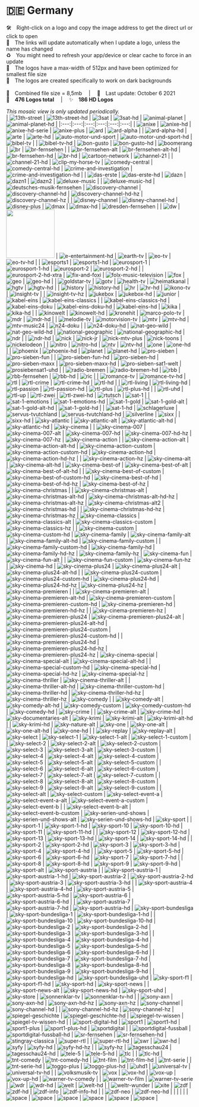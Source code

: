 🇩🇪 Germany
===============
🛠 Right-click on a logo and copy the image address to get the direct url or click to open  
🔗 The links will update automatically when I update a logo, unless the name has changed  
♻️ You might need to refresh your app/device or clear cache to force in an update  
📐 The logos have a max-width of 512px and have been optimized for smallest file size  
🖤 The logos are created specifically to work on dark backgrounds  
   
💾 Combined file size = 8,5mb  |  📅 Last update: October 6 2021  
🎨 __476 Logos total__  |  ✨ __186 HD Logos__
   
   
*This mosaic view is only updated periodically.*  
| ![13th-street] | ![13th-street-hd] | ![3sat] | ![3sat-hd] | ![animal-planet] | ![animal-planet-hd] |
|:---:|:---:|:---:|:---:|:---:|:---:|
| ![anixe] | ![anixe-hd] | ![anixe-hd-serie] | ![anixe-plus] | ![ard] | ![ard-alpha] |
| ![ard-alpha-hd] | ![arte] | ![arte-hd] | ![auto-motor-und-sport] | ![auto-motor-und-sport-hd] | ![bibel-tv] |
| ![bibel-tv-hd] | ![bon-gusto] | ![bon-gusto-hd] | ![boomerang] | ![br] | ![br-fernsehen] |
| ![br-fernsehen-alt] | ![br-fernsehen-alt-hd] | ![br-fernsehen-hd] | ![br-hd] | ![cartoon-network] | ![channel-21] |
| ![channel-21-hd] | ![clip-my-horse-tv] | ![comedy-central] | ![comedy-central-hd] | ![crime-and-investigation] | ![crime-and-investigation-hd] |
| ![das-erste] | ![das-erste-hd] | ![dazn] | ![dazn1] | ![dazn2] | ![deluxe-music] |
| ![deluxe-music-hd] | ![deutsches-musik-fernsehen] | ![discovery-channel] | ![discovery-channel-hd] | ![discovery-channel-hd-hz] | ![discovery-channel-hz] |
| ![disney-channel] | ![disney-channel-hd] | ![disney-plus] | ![dmax] | ![dmax-hd] | ![dresden-fernsehen] |
| ![dw] | <img src=https://raw.githubusercontent.com/Logianer/tv/master/countries/germany/e-entertainment-de.png height="130px"> | ![e-entertainment-hd] | ![earth-tv] | ![eo-tv] | ![eo-tv-hd] |
| ![esports1] | ![esports1-hd] | ![eurosport-1] | ![eurosport-1-hd] | ![eurosport-2] | ![eurosport-2-hd] |
| ![eurosport-2-hd-xtra] | ![fix-and-foxi] | ![folx-music-television] | ![fox] | ![geo] | ![geo-hd] |
| ![goldstar-tv] | ![gotv] | ![health-tv] | ![heimatkanal] | ![hgtv] | ![hgtv-hd] |
| ![history] | ![history-hd] | ![hr] | ![hr-hd] | ![ikono-tv] | ![insight-tv] |
| ![insight-tv-hz] | ![jukebox] | ![jukebox-hd] | ![junior] | ![kabel-eins] | ![kabel-eins-classics] |
| ![kabel-eins-classics-hd] | ![kabel-eins-doku] | ![kabel-eins-doku-hd] | ![kabel-eins-hd] | ![kika] | ![kika-hd] |
| ![kinowelt] | ![kinowelt-hd] | ![kronehit] | ![marco-polo-tv] | ![mdr] | ![mdr-hd] |
| ![melodie-tv] | ![motorvision-tv] | ![mtv] | ![mtv-hd] | ![mtv-music24] | ![n24-doku] |
| ![n24-doku-hd] | ![nat-geo-wild] | ![nat-geo-wild-hd] | ![national-geographic] | ![national-geographic-hd] | ![ndr] |
| ![ndr-hd] | ![nick] | ![nick-jr] | ![nick-mtv-plus] | ![nick-toons] | ![nickelodeon] |
| ![nitro] | ![nitro-hd] | ![ntv] | ![ntv-hd] | ![one] | ![one-hd] |
| ![phoenix] | ![phoenix-hd] | ![planet] | ![planet-hd] | ![pro-sieben] | ![pro-sieben-fun] |
| ![pro-sieben-fun-hd] | ![pro-sieben-hd] | ![pro-sieben-maxx] | ![pro-sieben-maxx-hd] | ![pro-sieben-sat1-welt] | ![prosiebensat1-uhd] |
| ![radio-bremen] | ![radio-bremen-hd] | ![rbb] | ![rbb-fernsehen] | ![rbb-hd] | ![ric] |
| ![romance-tv] | ![romance-tv-hd] | ![rtl] | ![rtl-crime] | ![rtl-crime-hd] | ![rtl-hd] |
| ![rtl-living] | ![rtl-living-hd] | ![rtl-passion] | ![rtl-passion-hd] | ![rtl-plus] | ![rtl-plus-hd] |
| ![rtl-uhd] | ![rtl-up] | ![rtl-zwei] | ![rtl-zwei-hd] | ![rtutsch] | ![sat-1] |
| ![sat-1-emotions] | ![sat-1-emotions-hd] | ![sat-1-gold] | ![sat-1-gold-alt] | ![sat-1-gold-alt-hd] | ![sat-1-gold-hd] |
| ![sat-1-hd] | ![schlagerluxe] | ![servus-tvutchland] | ![servus-tvutchland-hd] | ![silverline] | ![sixx] |
| ![sixx-hd] | ![sky-atlantic] | ![sky-atlantic-alt] | ![sky-atlantic-alt-hd] | ![sky-atlantic-hd] | ![sky-cinema] |
| ![sky-cinema-007] | ![sky-cinema-007-alt] | ![sky-cinema-007-hd] | ![sky-cinema-007-hd-hz] | ![sky-cinema-007-hz] | ![sky-cinema-action] |
| ![sky-cinema-action-alt] | ![sky-cinema-action-alt-hd] | ![sky-cinema-action-custom] | ![sky-cinema-action-custom-hd] | ![sky-cinema-action-hd] | ![sky-cinema-action-hd-hz] |
| ![sky-cinema-action-hz] | ![sky-cinema-alt] | ![sky-cinema-alt-hd] | ![sky-cinema-best-of] | ![sky-cinema-best-of-alt] | ![sky-cinema-best-of-alt-hd] |
| ![sky-cinema-best-of-custom] | ![sky-cinema-best-of-custom-hd] | ![sky-cinema-best-of-hd] | ![sky-cinema-best-of-hd-hz] | ![sky-cinema-best-of-hz] | ![sky-cinema-christmas] |
| ![sky-cinema-christmas-alt] | ![sky-cinema-christmas-alt-hd] | ![sky-cinema-christmas-alt-hd-hz] | ![sky-cinema-christmas-alt-hz] | ![sky-cinema-christmas-alt2] | ![sky-cinema-christmas-hd] |
| ![sky-cinema-christmas-hd-hz] | ![sky-cinema-christmas-hz] | ![sky-cinema-classics] | ![sky-cinema-classics-alt] | ![sky-cinema-classics-custom] | ![sky-cinema-classics-hz] |
| ![sky-cinema-custom] | ![sky-cinema-custom-hd] | ![sky-cinema-family] | ![sky-cinema-family-alt] | ![sky-cinema-family-alt-hd] | ![sky-cinema-family-custom] |
| ![sky-cinema-family-custom-hd] | ![sky-cinema-family-hd] | ![sky-cinema-family-hd-hz] | ![sky-cinema-family-hz] | ![sky-cinema-fun] | ![sky-cinema-fun-alt] |
| ![sky-cinema-fun-custom] | ![sky-cinema-fun-hz] | ![sky-cinema-hd] | ![sky-cinema-plus24] | ![sky-cinema-plus24-alt] | ![sky-cinema-plus24-alt-hd] |
| ![sky-cinema-plus24-custom] | ![sky-cinema-plus24-custom-hd] | ![sky-cinema-plus24-hd] | ![sky-cinema-plus24-hd-hz] | ![sky-cinema-plus24-hz] | ![sky-cinema-premieren] |
| ![sky-cinema-premieren-alt] | ![sky-cinema-premieren-alt-hd] | ![sky-cinema-premieren-custom] | ![sky-cinema-premieren-custom-hd] | ![sky-cinema-premieren-hd] | ![sky-cinema-premieren-hd-hz] |
| ![sky-cinema-premieren-hz] | ![sky-cinema-premieren-plus24] | ![sky-cinema-premieren-plus24-alt] | ![sky-cinema-premieren-plus24-alt-hd] | ![sky-cinema-premieren-plus24-custom] | ![sky-cinema-premieren-plus24-custom-hd] |
| ![sky-cinema-premieren-plus24-hd] | ![sky-cinema-premieren-plus24-hd-hz] | ![sky-cinema-premieren-plus24-hz] | ![sky-cinema-special] | ![sky-cinema-special-alt] | ![sky-cinema-special-alt-hd] |
| ![sky-cinema-special-custom-hd] | ![sky-cinema-special-hd] | ![sky-cinema-special-hd-hz] | ![sky-cinema-special-hz] | ![sky-cinema-thriller] | ![sky-cinema-thriller-alt] |
| ![sky-cinema-thriller-alt-hd] | ![sky-cinema-thriller-custom-hd] | ![sky-cinema-thriller-hd] | ![sky-cinema-thriller-hd-hz] | ![sky-cinema-thriller-hz] | ![sky-comedy] |
| ![sky-comedy-alt] | ![sky-comedy-alt-hd] | ![sky-comedy-custom] | ![sky-comedy-custom-hd] | ![sky-comedy-hd] | ![sky-crime] |
| ![sky-crime-alt] | ![sky-crime-hd] | ![sky-documentaries-alt] | ![sky-krimi] | ![sky-krimi-alt] | ![sky-krimi-alt-hd] |
| ![sky-krimi-hd] | ![sky-nature-alt] | ![sky-one] | ![sky-one-alt] | ![sky-one-alt-hd] | ![sky-one-hd] |
| ![sky-replay] | ![sky-replay-alt] | ![sky-select] | ![sky-select-1] | ![sky-select-1-alt] | ![sky-select-1-custom] |
| ![sky-select-2] | ![sky-select-2-alt] | ![sky-select-2-custom] | ![sky-select-3] | ![sky-select-3-alt] | ![sky-select-3-custom] |
| ![sky-select-4] | ![sky-select-4-alt] | ![sky-select-4-custom] | ![sky-select-5] | ![sky-select-5-alt] | ![sky-select-5-custom] |
| ![sky-select-6] | ![sky-select-6-alt] | ![sky-select-6-custom] | ![sky-select-7] | ![sky-select-7-alt] | ![sky-select-7-custom] |
| ![sky-select-8] | ![sky-select-8-alt] | ![sky-select-8-custom] | ![sky-select-9] | ![sky-select-9-alt] | ![sky-select-9-custom] |
| ![sky-select-alt] | ![sky-select-custom] | ![sky-select-event-a] | ![sky-select-event-a-alt] | ![sky-select-event-a-custom] | ![sky-select-event-b] |
| ![sky-select-event-b-alt] | ![sky-select-event-b-custom] | ![sky-serien-und-shows] | ![sky-serien-und-shows-alt] | ![sky-serien-und-shows-hd] | ![sky-sport] |
| ![sky-sport-1] | ![sky-sport-1-hd] | ![sky-sport-10] | ![sky-sport-10-hd] | ![sky-sport-11] | ![sky-sport-11-hd] |
| ![sky-sport-12] | ![sky-sport-12-hd] | ![sky-sport-13] | ![sky-sport-13-hd] | ![sky-sport-14] | ![sky-sport-14-hd] |
| ![sky-sport-2] | ![sky-sport-2-hd] | ![sky-sport-3] | ![sky-sport-3-hd] | ![sky-sport-4] | ![sky-sport-4-hd] |
| ![sky-sport-5] | ![sky-sport-5-hd] | ![sky-sport-6] | ![sky-sport-6-hd] | ![sky-sport-7] | ![sky-sport-7-hd] |
| ![sky-sport-8] | ![sky-sport-8-hd] | ![sky-sport-9] | ![sky-sport-9-hd] | ![sky-sport-alt] | ![sky-sport-austria] |
| ![sky-sport-austria-1] | ![sky-sport-austria-1-hd] | ![sky-sport-austria-2] | ![sky-sport-austria-2-hd] | ![sky-sport-austria-3] | ![sky-sport-austria-3-hd] |
| ![sky-sport-austria-4] | ![sky-sport-austria-4-hd] | ![sky-sport-austria-5] | ![sky-sport-austria-5-hd] | ![sky-sport-austria-6] | ![sky-sport-austria-6-hd] |
| ![sky-sport-austria-7] | ![sky-sport-austria-7-hd] | ![sky-sport-austria-hd] | ![sky-sport-bundesliga] | ![sky-sport-bundesliga-1] | ![sky-sport-bundesliga-1-hd] |
| ![sky-sport-bundesliga-10] | ![sky-sport-bundesliga-10-hd] | ![sky-sport-bundesliga-2] | ![sky-sport-bundesliga-2-hd] | ![sky-sport-bundesliga-3] | ![sky-sport-bundesliga-3-hd] |
| ![sky-sport-bundesliga-4] | ![sky-sport-bundesliga-4-hd] | ![sky-sport-bundesliga-5] | ![sky-sport-bundesliga-5-hd] | ![sky-sport-bundesliga-6] | ![sky-sport-bundesliga-6-hd] |
| ![sky-sport-bundesliga-7] | ![sky-sport-bundesliga-7-hd] | ![sky-sport-bundesliga-8] | ![sky-sport-bundesliga-8-hd] | ![sky-sport-bundesliga-9] | ![sky-sport-bundesliga-9-hd] |
| ![sky-sport-bundesliga-hd] | ![sky-sport-bundesliga-uhd] | ![sky-sport-f1] | ![sky-sport-f1-hd] | ![sky-sport-hd] | ![sky-sport-news] |
| ![sky-sport-news-alt] | ![sky-sport-news-hd] | ![sky-sport-uhd] | ![sky-store] | ![sonnenklar-tv] | ![sonnenklar-tv-hd] |
| ![sony-axn] | ![sony-axn-hd] | ![sony-axn-hd-hz] | ![sony-axn-hz] | ![sony-channel] | ![sony-channel-hd] |
| ![sony-channel-hd-hz] | ![sony-channel-hz] | ![spiegel-geschichte] | ![spiegel-geschichte-hd] | ![spiegel-tv-wissen] | ![spiegel-tv-wissen-hd] |
| ![sport-digital-hd] | ![sport1] | ![sport1-hd] | ![sport1-plus] | ![sport1-plus-hd] | ![sportdigital] |
| ![sportdigital-fussball] | ![sportdigital-fussball-hd] | ![sr-fernsehen] | ![sr-fernsehen-hd] | ![stingray-classica] | ![super-rtl] |
| ![super-rtl-hd] | ![swr] | ![swr-hd] | ![syfy] | ![syfy-hd] | ![syfy-hd-hz] |
| ![syfy-hz] | ![tagesschau24] | ![tagesschau24-hd] | ![tele-5] | ![tele-5-hd] | ![tlc] |
| ![tlc-hd] | ![tnt-comedy] | ![tnt-comedy-hd] | ![tnt-film] | ![tnt-film-hd] | ![tnt-serie] |
| ![tnt-serie-hd] | ![toggo-plus] | ![toggo-plus-hd] | ![uhd1] | ![universal-tv] | ![universal-tv-hd] |
| ![volksmusik-tv] | ![vox] | ![vox-hd] | ![vox-up] | ![vox-up-hd] | ![warner-tv-comedy] |
| ![warner-tv-film] | ![warner-tv-serie] | ![wdr] | ![wdr-hd] | ![welt] | ![welt-hd] |
| ![weltr-wunder] | ![xite] | ![zdf] | ![zdf-hd] | ![zdf-info] | ![zdf-info-hd] |
| ![zdf-neo] | ![zdf-neo-hd] |  |  |  |  |
| ![space] | ![space] | ![space] | ![space] | ![space] | ![space] |

[13th-street]:https://raw.githubusercontent.com/Logianer/tv/master/countries/germany/13th-street-de.png
[13th-street-hd]:https://raw.githubusercontent.com/Logianer/tv/master/countries/germany/hd/13th-street-hd-de.png
[3sat]:https://raw.githubusercontent.com/Logianer/tv/master/countries/germany/3sat-de.png
[3sat-hd]:https://raw.githubusercontent.com/Logianer/tv/master/countries/germany/hd/3sat-hd-de.png
[animal-planet]:https://raw.githubusercontent.com/Logianer/tv/master/countries/germany/animal-planet-de.png
[animal-planet-hd]:https://raw.githubusercontent.com/Logianer/tv/master/countries/germany/hd/animal-planet-hd-de.png
[anixe]:https://raw.githubusercontent.com/Logianer/tv/master/countries/germany/anixe-de.png
[anixe-hd]:https://raw.githubusercontent.com/Logianer/tv/master/countries/germany/hd/anixe-hd-de.png
[anixe-hd-serie]:https://raw.githubusercontent.com/Logianer/tv/master/countries/germany/hd/anixe-hd-serie-de.png
[anixe-plus]:https://raw.githubusercontent.com/Logianer/tv/master/countries/germany/anixe-plus-de.png
[ard]:https://raw.githubusercontent.com/Logianer/tv/master/countries/germany/ard-de.png
[ard-alpha]:https://raw.githubusercontent.com/Logianer/tv/master/countries/germany/ard-alpha-de.png
[ard-alpha-hd]:https://raw.githubusercontent.com/Logianer/tv/master/countries/germany/hd/ard-alpha-hd-de.png
[arte]:https://raw.githubusercontent.com/Logianer/tv/master/countries/germany/arte-de.png
[arte-hd]:https://raw.githubusercontent.com/Logianer/tv/master/countries/germany/hd/arte-hd-de.png
[auto-motor-und-sport]:https://raw.githubusercontent.com/Logianer/tv/master/countries/germany/auto-motor-und-sport-de.png
[auto-motor-und-sport-hd]:https://raw.githubusercontent.com/Logianer/tv/master/countries/germany/hd/auto-motor-und-sport-hd-de.png
[bibel-tv]:https://raw.githubusercontent.com/Logianer/tv/master/countries/germany/bibel-tv-de.png
[bibel-tv-hd]:https://raw.githubusercontent.com/Logianer/tv/master/countries/germany/hd/bibel-tv-hd-de.png
[bon-gusto]:https://raw.githubusercontent.com/Logianer/tv/master/countries/germany/bon-gusto-de.png
[bon-gusto-hd]:https://raw.githubusercontent.com/Logianer/tv/master/countries/germany/hd/bon-gusto-hd-de.png
[boomerang]:https://raw.githubusercontent.com/Logianer/tv/master/countries/germany/boomerang-de.png
[br]:https://raw.githubusercontent.com/Logianer/tv/master/countries/germany/br-de.png
[br-fernsehen]:https://raw.githubusercontent.com/Logianer/tv/master/countries/germany/br-fernsehen-de.png
[br-fernsehen-alt]:https://raw.githubusercontent.com/Logianer/tv/master/countries/germany/br-fernsehen-alt-de.png
[br-fernsehen-alt-hd]:https://raw.githubusercontent.com/Logianer/tv/master/countries/germany/hd/br-fernsehen-alt-hd-de.png
[br-fernsehen-hd]:https://raw.githubusercontent.com/Logianer/tv/master/countries/germany/hd/br-fernsehen-hd-de.png
[br-hd]:https://raw.githubusercontent.com/Logianer/tv/master/countries/germany/hd/br-hd-de.png
[cartoon-network]:https://raw.githubusercontent.com/Logianer/tv/master/countries/germany/cartoon-network-de.png
[channel-21]:https://raw.githubusercontent.com/Logianer/tv/master/countries/germany/channel-21-de.png
[channel-21-hd]:https://raw.githubusercontent.com/Logianer/tv/master/countries/germany/hd/channel-21-hd-de.png
[clip-my-horse-tv]:https://raw.githubusercontent.com/Logianer/tv/master/countries/germany/clip-my-horse-tv-de.png
[comedy-central]:https://raw.githubusercontent.com/Logianer/tv/master/countries/germany/comedy-central-de.png
[comedy-central-hd]:https://raw.githubusercontent.com/Logianer/tv/master/countries/germany/hd/comedy-central-hd-de.png
[crime-and-investigation]:https://raw.githubusercontent.com/Logianer/tv/master/countries/germany/crime-and-investigation-de.png
[crime-and-investigation-hd]:https://raw.githubusercontent.com/Logianer/tv/master/countries/germany/hd/crime-and-investigation-hd-de.png
[das-erste]:https://raw.githubusercontent.com/Logianer/tv/master/countries/germany/das-erste-de.png
[das-erste-hd]:https://raw.githubusercontent.com/Logianer/tv/master/countries/germany/hd/das-erste-hd-de.png
[dazn]:https://raw.githubusercontent.com/Logianer/tv/master/countries/germany/dazn-de.png
[dazn1]:https://raw.githubusercontent.com/Logianer/tv/master/countries/germany/dazn1-de.png
[dazn2]:https://raw.githubusercontent.com/Logianer/tv/master/countries/germany/dazn2-de.png
[deluxe-music]:https://raw.githubusercontent.com/Logianer/tv/master/countries/germany/deluxe-music-de.png
[deluxe-music-hd]:https://raw.githubusercontent.com/Logianer/tv/master/countries/germany/hd/deluxe-music-hd-de.png
[deutsches-musik-fernsehen]:https://raw.githubusercontent.com/Logianer/tv/master/countries/germany/deutsches-musik-fernsehen-de.png
[discovery-channel]:https://raw.githubusercontent.com/Logianer/tv/master/countries/germany/discovery-channel-de.png
[discovery-channel-hd]:https://raw.githubusercontent.com/Logianer/tv/master/countries/germany/hd/discovery-channel-hd-de.png
[discovery-channel-hd-hz]:https://raw.githubusercontent.com/Logianer/tv/master/countries/germany/hd/discovery-channel-hd-hz-de.png
[discovery-channel-hz]:https://raw.githubusercontent.com/Logianer/tv/master/countries/germany/discovery-channel-hz-de.png
[disney-channel]:https://raw.githubusercontent.com/Logianer/tv/master/countries/germany/disney-channel-de.png
[disney-channel-hd]:https://raw.githubusercontent.com/Logianer/tv/master/countries/germany/hd/disney-channel-hd-de.png
[disney-plus]:https://raw.githubusercontent.com/Logianer/tv/master/countries/germany/disney-plus-de.png
[dmax]:https://raw.githubusercontent.com/Logianer/tv/master/countries/germany/dmax-de.png
[dmax-hd]:https://raw.githubusercontent.com/Logianer/tv/master/countries/germany/hd/dmax-hd-de.png
[dresden-fernsehen]:https://raw.githubusercontent.com/Logianer/tv/master/countries/germany/dresden-fernsehen-de.png
[dw]:https://raw.githubusercontent.com/Logianer/tv/master/countries/germany/dw-de.png
[e-entertainment]:https://raw.githubusercontent.com/Logianer/tv/master/countries/germany/e-entertainment-de.png
[e-entertainment-hd]:https://raw.githubusercontent.com/Logianer/tv/master/countries/germany/hd/e-entertainment-hd-de.png
[earth-tv]:https://raw.githubusercontent.com/Logianer/tv/master/countries/germany/earth-tv-de.png
[eo-tv]:https://raw.githubusercontent.com/Logianer/tv/master/countries/germany/eo-tv-de.png
[eo-tv-hd]:https://raw.githubusercontent.com/Logianer/tv/master/countries/germany/hd/eo-tv-hd-de.png
[esports1]:https://raw.githubusercontent.com/Logianer/tv/master/countries/germany/esports1-de.png
[esports1-hd]:https://raw.githubusercontent.com/Logianer/tv/master/countries/germany/hd/esports1-hd-de.png
[eurosport-1]:https://raw.githubusercontent.com/Logianer/tv/master/countries/germany/eurosport-1-de.png
[eurosport-1-hd]:https://raw.githubusercontent.com/Logianer/tv/master/countries/germany/hd/eurosport-1-hd-de.png
[eurosport-2]:https://raw.githubusercontent.com/Logianer/tv/master/countries/germany/eurosport-2-de.png
[eurosport-2-hd]:https://raw.githubusercontent.com/Logianer/tv/master/countries/germany/hd/eurosport-2-hd-de.png
[eurosport-2-hd-xtra]:https://raw.githubusercontent.com/Logianer/tv/master/countries/germany/hd/eurosport-2-hd-xtra-de.png
[fix-and-foxi]:https://raw.githubusercontent.com/Logianer/tv/master/countries/germany/fix-and-foxi-de.png
[folx-music-television]:https://raw.githubusercontent.com/Logianer/tv/master/countries/germany/folx-music-television-de.png
[fox]:https://raw.githubusercontent.com/Logianer/tv/master/countries/germany/fox-de.png
[geo]:https://raw.githubusercontent.com/Logianer/tv/master/countries/germany/geo-de.png
[geo-hd]:https://raw.githubusercontent.com/Logianer/tv/master/countries/germany/hd/geo-hd-de.png
[goldstar-tv]:https://raw.githubusercontent.com/Logianer/tv/master/countries/germany/goldstar-tv-de.png
[gotv]:https://raw.githubusercontent.com/Logianer/tv/master/countries/germany/gotv-de.png
[health-tv]:https://raw.githubusercontent.com/Logianer/tv/master/countries/germany/health-tv-de.png
[heimatkanal]:https://raw.githubusercontent.com/Logianer/tv/master/countries/germany/heimatkanal-de.png
[hgtv]:https://raw.githubusercontent.com/Logianer/tv/master/countries/germany/hgtv-de.png
[hgtv-hd]:https://raw.githubusercontent.com/Logianer/tv/master/countries/germany/hd/hgtv-hd-de.png
[history]:https://raw.githubusercontent.com/Logianer/tv/master/countries/germany/history-de.png
[history-hd]:https://raw.githubusercontent.com/Logianer/tv/master/countries/germany/hd/history-hd-de.png
[hr]:https://raw.githubusercontent.com/Logianer/tv/master/countries/germany/hr-de.png
[hr-hd]:https://raw.githubusercontent.com/Logianer/tv/master/countries/germany/hd/hr-hd-de.png
[ikono-tv]:https://raw.githubusercontent.com/Logianer/tv/master/countries/germany/ikono-tv-de.png
[insight-tv]:https://raw.githubusercontent.com/Logianer/tv/master/countries/germany/insight-tv-de.png
[insight-tv-hz]:https://raw.githubusercontent.com/Logianer/tv/master/countries/germany/insight-tv-hz-de.png
[jukebox]:https://raw.githubusercontent.com/Logianer/tv/master/countries/germany/jukebox-de.png
[jukebox-hd]:https://raw.githubusercontent.com/Logianer/tv/master/countries/germany/hd/jukebox-hd-de.png
[junior]:https://raw.githubusercontent.com/Logianer/tv/master/countries/germany/junior-de.png
[kabel-eins]:https://raw.githubusercontent.com/Logianer/tv/master/countries/germany/kabel-eins-de.png
[kabel-eins-classics]:https://raw.githubusercontent.com/Logianer/tv/master/countries/germany/kabel-eins-classics-de.png
[kabel-eins-classics-hd]:https://raw.githubusercontent.com/Logianer/tv/master/countries/germany/hd/kabel-eins-classics-hd-de.png
[kabel-eins-doku]:https://raw.githubusercontent.com/Logianer/tv/master/countries/germany/kabel-eins-doku-de.png
[kabel-eins-doku-hd]:https://raw.githubusercontent.com/Logianer/tv/master/countries/germany/hd/kabel-eins-doku-hd-de.png
[kabel-eins-hd]:https://raw.githubusercontent.com/Logianer/tv/master/countries/germany/hd/kabel-eins-hd-de.png
[kika]:https://raw.githubusercontent.com/Logianer/tv/master/countries/germany/kika-de.png
[kika-hd]:https://raw.githubusercontent.com/Logianer/tv/master/countries/germany/hd/kika-hd-de.png
[kinowelt]:https://raw.githubusercontent.com/Logianer/tv/master/countries/germany/kinowelt-de.png
[kinowelt-hd]:https://raw.githubusercontent.com/Logianer/tv/master/countries/germany/hd/kinowelt-hd-de.png
[kronehit]:https://raw.githubusercontent.com/Logianer/tv/master/countries/germany/kronehit-de.png
[marco-polo-tv]:https://raw.githubusercontent.com/Logianer/tv/master/countries/germany/marco-polo-tv-de.png
[mdr]:https://raw.githubusercontent.com/Logianer/tv/master/countries/germany/mdr-de.png
[mdr-hd]:https://raw.githubusercontent.com/Logianer/tv/master/countries/germany/hd/mdr-hd-de.png
[melodie-tv]:https://raw.githubusercontent.com/Logianer/tv/master/countries/germany/melodie-tv-de.png
[motorvision-tv]:https://raw.githubusercontent.com/Logianer/tv/master/countries/germany/motorvision-tv-de.png
[mtv]:https://raw.githubusercontent.com/Logianer/tv/master/countries/germany/mtv-de.png
[mtv-hd]:https://raw.githubusercontent.com/Logianer/tv/master/countries/germany/hd/mtv-hd-de.png
[mtv-music24]:https://raw.githubusercontent.com/Logianer/tv/master/countries/germany/mtv-music24-de.png
[n24-doku]:https://raw.githubusercontent.com/Logianer/tv/master/countries/germany/n24-doku-de.png
[n24-doku-hd]:https://raw.githubusercontent.com/Logianer/tv/master/countries/germany/hd/n24-doku-hd-de.png
[nat-geo-wild]:https://raw.githubusercontent.com/Logianer/tv/master/countries/germany/nat-geo-wild-de.png
[nat-geo-wild-hd]:https://raw.githubusercontent.com/Logianer/tv/master/countries/germany/hd/nat-geo-wild-hd-de.png
[national-geographic]:https://raw.githubusercontent.com/Logianer/tv/master/countries/germany/national-geographic-de.png
[national-geographic-hd]:https://raw.githubusercontent.com/Logianer/tv/master/countries/germany/hd/national-geographic-hd-de.png
[ndr]:https://raw.githubusercontent.com/Logianer/tv/master/countries/germany/ndr-de.png
[ndr-hd]:https://raw.githubusercontent.com/Logianer/tv/master/countries/germany/hd/ndr-hd-de.png
[nick]:https://raw.githubusercontent.com/Logianer/tv/master/countries/germany/nick-de.png
[nick-jr]:https://raw.githubusercontent.com/Logianer/tv/master/countries/germany/nick-jr-de.png
[nick-mtv-plus]:https://raw.githubusercontent.com/Logianer/tv/master/countries/germany/nick-mtv-plus-de.png
[nick-toons]:https://raw.githubusercontent.com/Logianer/tv/master/countries/germany/nick-toons-de.png
[nickelodeon]:https://raw.githubusercontent.com/Logianer/tv/master/countries/germany/nickelodeon-de.png
[nitro]:https://raw.githubusercontent.com/Logianer/tv/master/countries/germany/nitro-de.png
[nitro-hd]:https://raw.githubusercontent.com/Logianer/tv/master/countries/germany/hd/nitro-hd-de.png
[ntv]:https://raw.githubusercontent.com/Logianer/tv/master/countries/germany/ntv-de.png
[ntv-hd]:https://raw.githubusercontent.com/Logianer/tv/master/countries/germany/hd/ntv-hd-de.png
[one]:https://raw.githubusercontent.com/Logianer/tv/master/countries/germany/one-de.png
[one-hd]:https://raw.githubusercontent.com/Logianer/tv/master/countries/germany/hd/one-hd-de.png
[phoenix]:https://raw.githubusercontent.com/Logianer/tv/master/countries/germany/phoenix-de.png
[phoenix-hd]:https://raw.githubusercontent.com/Logianer/tv/master/countries/germany/hd/phoenix-hd-de.png
[planet]:https://raw.githubusercontent.com/Logianer/tv/master/countries/germany/planet-de.png
[planet-hd]:https://raw.githubusercontent.com/Logianer/tv/master/countries/germany/hd/planet-hd-de.png
[pro-sieben]:https://raw.githubusercontent.com/Logianer/tv/master/countries/germany/pro-sieben-de.png
[pro-sieben-fun]:https://raw.githubusercontent.com/Logianer/tv/master/countries/germany/pro-sieben-fun-de.png
[pro-sieben-fun-hd]:https://raw.githubusercontent.com/Logianer/tv/master/countries/germany/hd/pro-sieben-fun-hd-de.png
[pro-sieben-hd]:https://raw.githubusercontent.com/Logianer/tv/master/countries/germany/hd/pro-sieben-hd-de.png
[pro-sieben-maxx]:https://raw.githubusercontent.com/Logianer/tv/master/countries/germany/pro-sieben-maxx-de.png
[pro-sieben-maxx-hd]:https://raw.githubusercontent.com/Logianer/tv/master/countries/germany/hd/pro-sieben-maxx-hd-de.png
[pro-sieben-sat1-welt]:https://raw.githubusercontent.com/Logianer/tv/master/countries/germany/pro-sieben-sat1-welt-de.png
[prosiebensat1-uhd]:https://raw.githubusercontent.com/Logianer/tv/master/countries/germany/hd/prosiebensat1-uhd-de.png
[radio-bremen]:https://raw.githubusercontent.com/Logianer/tv/master/countries/germany/radio-bremen-de.png
[radio-bremen-hd]:https://raw.githubusercontent.com/Logianer/tv/master/countries/germany/hd/radio-bremen-hd-de.png
[rbb]:https://raw.githubusercontent.com/Logianer/tv/master/countries/germany/rbb-de.png
[rbb-fernsehen]:https://raw.githubusercontent.com/Logianer/tv/master/countries/germany/rbb-fernsehen-de.png
[rbb-hd]:https://raw.githubusercontent.com/Logianer/tv/master/countries/germany/hd/rbb-hd-de.png
[ric]:https://raw.githubusercontent.com/Logianer/tv/master/countries/germany/ric-de.png
[romance-tv]:https://raw.githubusercontent.com/Logianer/tv/master/countries/germany/romance-tv-de.png
[romance-tv-hd]:https://raw.githubusercontent.com/Logianer/tv/master/countries/germany/hd/romance-tv-hd-de.png
[rtl]:https://raw.githubusercontent.com/Logianer/tv/master/countries/germany/rtl-de.png
[rtl-crime]:https://raw.githubusercontent.com/Logianer/tv/master/countries/germany/rtl-crime-de.png
[rtl-crime-hd]:https://raw.githubusercontent.com/Logianer/tv/master/countries/germany/hd/rtl-crime-hd-de.png
[rtl-hd]:https://raw.githubusercontent.com/Logianer/tv/master/countries/germany/hd/rtl-hd-de.png
[rtl-living]:https://raw.githubusercontent.com/Logianer/tv/master/countries/germany/rtl-living-de.png
[rtl-living-hd]:https://raw.githubusercontent.com/Logianer/tv/master/countries/germany/hd/rtl-living-hd-de.png
[rtl-passion]:https://raw.githubusercontent.com/Logianer/tv/master/countries/germany/rtl-passion-de.png
[rtl-passion-hd]:https://raw.githubusercontent.com/Logianer/tv/master/countries/germany/hd/rtl-passion-hd-de.png
[rtl-plus]:https://raw.githubusercontent.com/Logianer/tv/master/countries/germany/rtl-plus-de.png
[rtl-plus-hd]:https://raw.githubusercontent.com/Logianer/tv/master/countries/germany/hd/rtl-plus-hd-de.png
[rtl-uhd]:https://raw.githubusercontent.com/Logianer/tv/master/countries/germany/hd/rtl-uhd-de.png
[rtl-up]:https://raw.githubusercontent.com/Logianer/tv/master/countries/germany/rtl-up-de.png
[rtl-zwei]:https://raw.githubusercontent.com/Logianer/tv/master/countries/germany/rtl-zwei-de.png
[rtl-zwei-hd]:https://raw.githubusercontent.com/Logianer/tv/master/countries/germany/hd/rtl-zwei-hd-de.png
[rtutsch]:https://raw.githubusercontent.com/Logianer/tv/master/countries/germany/rt-deutsch-de.png
[sat-1]:https://raw.githubusercontent.com/Logianer/tv/master/countries/germany/sat-1-de.png
[sat-1-emotions]:https://raw.githubusercontent.com/Logianer/tv/master/countries/germany/sat-1-emotions-de.png
[sat-1-emotions-hd]:https://raw.githubusercontent.com/Logianer/tv/master/countries/germany/hd/sat-1-emotions-hd-de.png
[sat-1-gold]:https://raw.githubusercontent.com/Logianer/tv/master/countries/germany/sat-1-gold-de.png
[sat-1-gold-alt]:https://raw.githubusercontent.com/Logianer/tv/master/countries/germany/sat-1-gold-alt-de.png
[sat-1-gold-alt-hd]:https://raw.githubusercontent.com/Logianer/tv/master/countries/germany/hd/sat-1-gold-alt-hd-de.png
[sat-1-gold-hd]:https://raw.githubusercontent.com/Logianer/tv/master/countries/germany/hd/sat-1-gold-hd-de.png
[sat-1-hd]:https://raw.githubusercontent.com/Logianer/tv/master/countries/germany/hd/sat-1-hd-de.png
[schlagerluxe]:https://raw.githubusercontent.com/Logianer/tv/master/countries/germany/schlager-deluxe-de.png
[servus-tvutchland]:https://raw.githubusercontent.com/Logianer/tv/master/countries/germany/servus-tv-deutchland-de.png
[servus-tvutchland-hd]:https://raw.githubusercontent.com/Logianer/tv/master/countries/germany/hd/servus-tv-deutchland-hd-de.png
[silverline]:https://raw.githubusercontent.com/Logianer/tv/master/countries/germany/silverline-de.png
[sixx]:https://raw.githubusercontent.com/Logianer/tv/master/countries/germany/sixx-de.png
[sixx-hd]:https://raw.githubusercontent.com/Logianer/tv/master/countries/germany/hd/sixx-hd-de.png
[sky-atlantic]:https://raw.githubusercontent.com/Logianer/tv/master/countries/germany/sky-atlantic-de.png
[sky-atlantic-alt]:https://raw.githubusercontent.com/Logianer/tv/master/countries/germany/sky-atlantic-alt-de.png
[sky-atlantic-alt-hd]:https://raw.githubusercontent.com/Logianer/tv/master/countries/germany/hd/sky-atlantic-alt-hd-de.png
[sky-atlantic-hd]:https://raw.githubusercontent.com/Logianer/tv/master/countries/germany/hd/sky-atlantic-hd-de.png
[sky-cinema]:https://raw.githubusercontent.com/Logianer/tv/master/countries/germany/sky-cinema-de.png
[sky-cinema-007]:https://raw.githubusercontent.com/Logianer/tv/master/countries/germany/sky-cinema-007-de.png
[sky-cinema-007-alt]:https://raw.githubusercontent.com/Logianer/tv/master/countries/germany/sky-cinema-007-alt-de.png
[sky-cinema-007-hd]:https://raw.githubusercontent.com/Logianer/tv/master/countries/germany/hd/sky-cinema-007-hd-de.png
[sky-cinema-007-hd-hz]:https://raw.githubusercontent.com/Logianer/tv/master/countries/germany/hd/sky-cinema-007-hd-hz-de.png
[sky-cinema-007-hz]:https://raw.githubusercontent.com/Logianer/tv/master/countries/germany/sky-cinema-007-hz-de.png
[sky-cinema-action]:https://raw.githubusercontent.com/Logianer/tv/master/countries/germany/sky-cinema-action-de.png
[sky-cinema-action-alt]:https://raw.githubusercontent.com/Logianer/tv/master/countries/germany/sky-cinema-action-alt-de.png
[sky-cinema-action-alt-hd]:https://raw.githubusercontent.com/Logianer/tv/master/countries/germany/hd/sky-cinema-action-alt-hd-de.png
[sky-cinema-action-custom]:https://raw.githubusercontent.com/Logianer/tv/master/countries/germany/custom/sky-cinema-action-custom-de.png
[sky-cinema-action-custom-hd]:https://raw.githubusercontent.com/Logianer/tv/master/countries/germany/custom/hd/sky-cinema-action-custom-hd-de.png
[sky-cinema-action-hd]:https://raw.githubusercontent.com/Logianer/tv/master/countries/germany/hd/sky-cinema-action-hd-de.png
[sky-cinema-action-hd-hz]:https://raw.githubusercontent.com/Logianer/tv/master/countries/germany/hd/sky-cinema-action-hd-hz-de.png
[sky-cinema-action-hz]:https://raw.githubusercontent.com/Logianer/tv/master/countries/germany/sky-cinema-action-hz-de.png
[sky-cinema-alt]:https://raw.githubusercontent.com/Logianer/tv/master/countries/germany/sky-cinema-alt-de.png
[sky-cinema-alt-hd]:https://raw.githubusercontent.com/Logianer/tv/master/countries/germany/hd/sky-cinema-alt-hd-de.png
[sky-cinema-best-of]:https://raw.githubusercontent.com/Logianer/tv/master/countries/germany/sky-cinema-best-of-de.png
[sky-cinema-best-of-alt]:https://raw.githubusercontent.com/Logianer/tv/master/countries/germany/sky-cinema-best-of-alt-de.png
[sky-cinema-best-of-alt-hd]:https://raw.githubusercontent.com/Logianer/tv/master/countries/germany/hd/sky-cinema-best-of-alt-hd-de.png
[sky-cinema-best-of-custom]:https://raw.githubusercontent.com/Logianer/tv/master/countries/germany/custom/sky-cinema-best-of-custom-de.png
[sky-cinema-best-of-custom-hd]:https://raw.githubusercontent.com/Logianer/tv/master/countries/germany/custom/hd/sky-cinema-best-of-custom-hd-de.png
[sky-cinema-best-of-hd]:https://raw.githubusercontent.com/Logianer/tv/master/countries/germany/hd/sky-cinema-best-of-hd-de.png
[sky-cinema-best-of-hd-hz]:https://raw.githubusercontent.com/Logianer/tv/master/countries/germany/hd/sky-cinema-best-of-hd-hz-de.png
[sky-cinema-best-of-hz]:https://raw.githubusercontent.com/Logianer/tv/master/countries/germany/sky-cinema-best-of-hz-de.png
[sky-cinema-christmas]:https://raw.githubusercontent.com/Logianer/tv/master/countries/germany/sky-cinema-christmas-de.png
[sky-cinema-christmas-alt]:https://raw.githubusercontent.com/Logianer/tv/master/countries/germany/sky-cinema-christmas-alt-de.png
[sky-cinema-christmas-alt-hd]:https://raw.githubusercontent.com/Logianer/tv/master/countries/germany/hd/sky-cinema-christmas-alt-hd-de.png
[sky-cinema-christmas-alt-hd-hz]:https://raw.githubusercontent.com/Logianer/tv/master/countries/germany/hd/sky-cinema-christmas-alt-hd-hz-de.png
[sky-cinema-christmas-alt-hz]:https://raw.githubusercontent.com/Logianer/tv/master/countries/germany/sky-cinema-christmas-alt-hz-de.png
[sky-cinema-christmas-alt2]:https://raw.githubusercontent.com/Logianer/tv/master/countries/germany/sky-cinema-christmas-alt2-de.png
[sky-cinema-christmas-hd]:https://raw.githubusercontent.com/Logianer/tv/master/countries/germany/hd/sky-cinema-christmas-hd-de.png
[sky-cinema-christmas-hd-hz]:https://raw.githubusercontent.com/Logianer/tv/master/countries/germany/hd/sky-cinema-christmas-hd-hz-de.png
[sky-cinema-christmas-hz]:https://raw.githubusercontent.com/Logianer/tv/master/countries/germany/sky-cinema-christmas-hz-de.png
[sky-cinema-classics]:https://raw.githubusercontent.com/Logianer/tv/master/countries/germany/sky-cinema-classics-de.png
[sky-cinema-classics-alt]:https://raw.githubusercontent.com/Logianer/tv/master/countries/germany/sky-cinema-classics-alt-de.png
[sky-cinema-classics-custom]:https://raw.githubusercontent.com/Logianer/tv/master/countries/germany/custom/sky-cinema-classics-custom-de.png
[sky-cinema-classics-hz]:https://raw.githubusercontent.com/Logianer/tv/master/countries/germany/sky-cinema-classics-hz-de.png
[sky-cinema-custom]:https://raw.githubusercontent.com/Logianer/tv/master/countries/germany/custom/sky-cinema-custom-de.png
[sky-cinema-custom-hd]:https://raw.githubusercontent.com/Logianer/tv/master/countries/germany/custom/hd/sky-cinema-custom-hd-de.png
[sky-cinema-family]:https://raw.githubusercontent.com/Logianer/tv/master/countries/germany/sky-cinema-family-de.png
[sky-cinema-family-alt]:https://raw.githubusercontent.com/Logianer/tv/master/countries/germany/sky-cinema-family-alt-de.png
[sky-cinema-family-alt-hd]:https://raw.githubusercontent.com/Logianer/tv/master/countries/germany/hd/sky-cinema-family-alt-hd-de.png
[sky-cinema-family-custom]:https://raw.githubusercontent.com/Logianer/tv/master/countries/germany/custom/sky-cinema-family-custom-de.png
[sky-cinema-family-custom-hd]:https://raw.githubusercontent.com/Logianer/tv/master/countries/germany/custom/hd/sky-cinema-family-custom-hd-de.png
[sky-cinema-family-hd]:https://raw.githubusercontent.com/Logianer/tv/master/countries/germany/hd/sky-cinema-family-hd-de.png
[sky-cinema-family-hd-hz]:https://raw.githubusercontent.com/Logianer/tv/master/countries/germany/hd/sky-cinema-family-hd-hz-de.png
[sky-cinema-family-hz]:https://raw.githubusercontent.com/Logianer/tv/master/countries/germany/sky-cinema-family-hz-de.png
[sky-cinema-fun]:https://raw.githubusercontent.com/Logianer/tv/master/countries/germany/sky-cinema-fun-de.png
[sky-cinema-fun-alt]:https://raw.githubusercontent.com/Logianer/tv/master/countries/germany/sky-cinema-fun-alt-de.png
[sky-cinema-fun-custom]:https://raw.githubusercontent.com/Logianer/tv/master/countries/germany/custom/sky-cinema-fun-custom-de.png
[sky-cinema-fun-hz]:https://raw.githubusercontent.com/Logianer/tv/master/countries/germany/sky-cinema-fun-hz-de.png
[sky-cinema-hd]:https://raw.githubusercontent.com/Logianer/tv/master/countries/germany/hd/sky-cinema-hd-de.png
[sky-cinema-plus24]:https://raw.githubusercontent.com/Logianer/tv/master/countries/germany/sky-cinema-plus24-de.png
[sky-cinema-plus24-alt]:https://raw.githubusercontent.com/Logianer/tv/master/countries/germany/sky-cinema-plus24-alt-de.png
[sky-cinema-plus24-alt-hd]:https://raw.githubusercontent.com/Logianer/tv/master/countries/germany/hd/sky-cinema-plus24-alt-hd-de.png
[sky-cinema-plus24-custom]:https://raw.githubusercontent.com/Logianer/tv/master/countries/germany/custom/sky-cinema-plus24-custom-de.png
[sky-cinema-plus24-custom-hd]:https://raw.githubusercontent.com/Logianer/tv/master/countries/germany/custom/hd/sky-cinema-plus24-custom-hd-de.png
[sky-cinema-plus24-hd]:https://raw.githubusercontent.com/Logianer/tv/master/countries/germany/hd/sky-cinema-plus24-hd-de.png
[sky-cinema-plus24-hd-hz]:https://raw.githubusercontent.com/Logianer/tv/master/countries/germany/hd/sky-cinema-plus24-hd-hz-de.png
[sky-cinema-plus24-hz]:https://raw.githubusercontent.com/Logianer/tv/master/countries/germany/sky-cinema-plus24-hz-de.png
[sky-cinema-premieren]:https://raw.githubusercontent.com/Logianer/tv/master/countries/germany/sky-cinema-premieren-de.png
[sky-cinema-premieren-alt]:https://raw.githubusercontent.com/Logianer/tv/master/countries/germany/sky-cinema-premieren-alt-de.png
[sky-cinema-premieren-alt-hd]:https://raw.githubusercontent.com/Logianer/tv/master/countries/germany/hd/sky-cinema-premieren-alt-hd-de.png
[sky-cinema-premieren-custom]:https://raw.githubusercontent.com/Logianer/tv/master/countries/germany/custom/sky-cinema-premieren-custom-de.png
[sky-cinema-premieren-custom-hd]:https://raw.githubusercontent.com/Logianer/tv/master/countries/germany/custom/hd/sky-cinema-premieren-custom-hd-de.png
[sky-cinema-premieren-hd]:https://raw.githubusercontent.com/Logianer/tv/master/countries/germany/hd/sky-cinema-premieren-hd-de.png
[sky-cinema-premieren-hd-hz]:https://raw.githubusercontent.com/Logianer/tv/master/countries/germany/hd/sky-cinema-premieren-hd-hz-de.png
[sky-cinema-premieren-hz]:https://raw.githubusercontent.com/Logianer/tv/master/countries/germany/sky-cinema-premieren-hz-de.png
[sky-cinema-premieren-plus24]:https://raw.githubusercontent.com/Logianer/tv/master/countries/germany/sky-cinema-premieren-plus24-de.png
[sky-cinema-premieren-plus24-alt]:https://raw.githubusercontent.com/Logianer/tv/master/countries/germany/sky-cinema-premieren-plus24-alt-de.png
[sky-cinema-premieren-plus24-alt-hd]:https://raw.githubusercontent.com/Logianer/tv/master/countries/germany/hd/sky-cinema-premieren-plus24-alt-hd-de.png
[sky-cinema-premieren-plus24-custom]:https://raw.githubusercontent.com/Logianer/tv/master/countries/germany/custom/sky-cinema-premieren-plus24-custom-de.png
[sky-cinema-premieren-plus24-custom-hd]:https://raw.githubusercontent.com/Logianer/tv/master/countries/germany/custom/hd/sky-cinema-premieren-plus24-custom-hd-de.png
[sky-cinema-premieren-plus24-hd]:https://raw.githubusercontent.com/Logianer/tv/master/countries/germany/hd/sky-cinema-premieren-plus24-hd-de.png
[sky-cinema-premieren-plus24-hd-hz]:https://raw.githubusercontent.com/Logianer/tv/master/countries/germany/hd/sky-cinema-premieren-plus24-hd-hz-de.png
[sky-cinema-premieren-plus24-hz]:https://raw.githubusercontent.com/Logianer/tv/master/countries/germany/sky-cinema-premieren-plus24-hz-de.png
[sky-cinema-special]:https://raw.githubusercontent.com/Logianer/tv/master/countries/germany/sky-cinema-special-de.png
[sky-cinema-special-alt]:https://raw.githubusercontent.com/Logianer/tv/master/countries/germany/sky-cinema-special-alt-de.png
[sky-cinema-special-alt-hd]:https://raw.githubusercontent.com/Logianer/tv/master/countries/germany/hd/sky-cinema-special-alt-hd-de.png
[sky-cinema-special-custom-hd]:https://raw.githubusercontent.com/Logianer/tv/master/countries/germany/custom/hd/sky-cinema-special-custom-hd-de.png
[sky-cinema-special-hd]:https://raw.githubusercontent.com/Logianer/tv/master/countries/germany/hd/sky-cinema-special-hd-de.png
[sky-cinema-special-hd-hz]:https://raw.githubusercontent.com/Logianer/tv/master/countries/germany/hd/sky-cinema-special-hd-hz-de.png
[sky-cinema-special-hz]:https://raw.githubusercontent.com/Logianer/tv/master/countries/germany/sky-cinema-special-hz-de.png
[sky-cinema-thriller]:https://raw.githubusercontent.com/Logianer/tv/master/countries/germany/sky-cinema-thriller-de.png
[sky-cinema-thriller-alt]:https://raw.githubusercontent.com/Logianer/tv/master/countries/germany/sky-cinema-thriller-alt-de.png
[sky-cinema-thriller-alt-hd]:https://raw.githubusercontent.com/Logianer/tv/master/countries/germany/hd/sky-cinema-thriller-alt-hd-de.png
[sky-cinema-thriller-custom-hd]:https://raw.githubusercontent.com/Logianer/tv/master/countries/germany/custom/hd/sky-cinema-thriller-custom-hd-de.png
[sky-cinema-thriller-hd]:https://raw.githubusercontent.com/Logianer/tv/master/countries/germany/hd/sky-cinema-thriller-hd-de.png
[sky-cinema-thriller-hd-hz]:https://raw.githubusercontent.com/Logianer/tv/master/countries/germany/hd/sky-cinema-thriller-hd-hz-de.png
[sky-cinema-thriller-hz]:https://raw.githubusercontent.com/Logianer/tv/master/countries/germany/sky-cinema-thriller-hz-de.png
[sky-comedy]:https://raw.githubusercontent.com/Logianer/tv/master/countries/germany/sky-comedy-de.png
[sky-comedy-alt]:https://raw.githubusercontent.com/Logianer/tv/master/countries/germany/sky-comedy-alt-de.png
[sky-comedy-alt-hd]:https://raw.githubusercontent.com/Logianer/tv/master/countries/germany/hd/sky-comedy-alt-hd-de.png
[sky-comedy-custom]:https://raw.githubusercontent.com/Logianer/tv/master/countries/germany/custom/sky-comedy-custom-de.png
[sky-comedy-custom-hd]:https://raw.githubusercontent.com/Logianer/tv/master/countries/germany/custom/hd/sky-comedy-custom-hd-de.png
[sky-comedy-hd]:https://raw.githubusercontent.com/Logianer/tv/master/countries/germany/hd/sky-comedy-hd-de.png
[sky-crime]:https://raw.githubusercontent.com/Logianer/tv/master/countries/germany/sky-crime-de.png
[sky-crime-alt]:https://raw.githubusercontent.com/Logianer/tv/master/countries/germany/sky-crime-alt-de.png
[sky-crime-hd]:https://raw.githubusercontent.com/Logianer/tv/master/countries/germany/hd/sky-crime-hd-de.png
[sky-documentaries-alt]:https://raw.githubusercontent.com/Logianer/tv/master/countries/germany/sky-documentaries-alt-de.png
[sky-krimi]:https://raw.githubusercontent.com/Logianer/tv/master/countries/germany/sky-krimi-de.png
[sky-krimi-alt]:https://raw.githubusercontent.com/Logianer/tv/master/countries/germany/sky-krimi-alt-de.png
[sky-krimi-alt-hd]:https://raw.githubusercontent.com/Logianer/tv/master/countries/germany/hd/sky-krimi-alt-hd-de.png
[sky-krimi-hd]:https://raw.githubusercontent.com/Logianer/tv/master/countries/germany/hd/sky-krimi-hd-de.png
[sky-nature-alt]:https://raw.githubusercontent.com/Logianer/tv/master/countries/germany/sky-nature-alt-de.png
[sky-one]:https://raw.githubusercontent.com/Logianer/tv/master/countries/germany/sky-one-de.png
[sky-one-alt]:https://raw.githubusercontent.com/Logianer/tv/master/countries/germany/sky-one-alt-de.png
[sky-one-alt-hd]:https://raw.githubusercontent.com/Logianer/tv/master/countries/germany/hd/sky-one-alt-hd-de.png
[sky-one-hd]:https://raw.githubusercontent.com/Logianer/tv/master/countries/germany/hd/sky-one-hd-de.png
[sky-replay]:https://raw.githubusercontent.com/Logianer/tv/master/countries/germany/sky-replay-de.png
[sky-replay-alt]:https://raw.githubusercontent.com/Logianer/tv/master/countries/germany/sky-replay-alt-de.png
[sky-select]:https://raw.githubusercontent.com/Logianer/tv/master/countries/germany/sky-select-de.png
[sky-select-1]:https://raw.githubusercontent.com/Logianer/tv/master/countries/germany/sky-select-1-de.png
[sky-select-1-alt]:https://raw.githubusercontent.com/Logianer/tv/master/countries/germany/sky-select-1-alt-de.png
[sky-select-1-custom]:https://raw.githubusercontent.com/Logianer/tv/master/countries/germany/custom/sky-select-1-custom-de.png
[sky-select-2]:https://raw.githubusercontent.com/Logianer/tv/master/countries/germany/sky-select-2-de.png
[sky-select-2-alt]:https://raw.githubusercontent.com/Logianer/tv/master/countries/germany/sky-select-2-alt-de.png
[sky-select-2-custom]:https://raw.githubusercontent.com/Logianer/tv/master/countries/germany/custom/sky-select-2-custom-de.png
[sky-select-3]:https://raw.githubusercontent.com/Logianer/tv/master/countries/germany/sky-select-3-de.png
[sky-select-3-alt]:https://raw.githubusercontent.com/Logianer/tv/master/countries/germany/sky-select-3-alt-de.png
[sky-select-3-custom]:https://raw.githubusercontent.com/Logianer/tv/master/countries/germany/custom/sky-select-3-custom-de.png
[sky-select-4]:https://raw.githubusercontent.com/Logianer/tv/master/countries/germany/sky-select-4-de.png
[sky-select-4-alt]:https://raw.githubusercontent.com/Logianer/tv/master/countries/germany/sky-select-4-alt-de.png
[sky-select-4-custom]:https://raw.githubusercontent.com/Logianer/tv/master/countries/germany/custom/sky-select-4-custom-de.png
[sky-select-5]:https://raw.githubusercontent.com/Logianer/tv/master/countries/germany/sky-select-5-de.png
[sky-select-5-alt]:https://raw.githubusercontent.com/Logianer/tv/master/countries/germany/sky-select-5-alt-de.png
[sky-select-5-custom]:https://raw.githubusercontent.com/Logianer/tv/master/countries/germany/custom/sky-select-5-custom-de.png
[sky-select-6]:https://raw.githubusercontent.com/Logianer/tv/master/countries/germany/sky-select-6-de.png
[sky-select-6-alt]:https://raw.githubusercontent.com/Logianer/tv/master/countries/germany/sky-select-6-alt-de.png
[sky-select-6-custom]:https://raw.githubusercontent.com/Logianer/tv/master/countries/germany/custom/sky-select-6-custom-de.png
[sky-select-7]:https://raw.githubusercontent.com/Logianer/tv/master/countries/germany/sky-select-7-de.png
[sky-select-7-alt]:https://raw.githubusercontent.com/Logianer/tv/master/countries/germany/sky-select-7-alt-de.png
[sky-select-7-custom]:https://raw.githubusercontent.com/Logianer/tv/master/countries/germany/custom/sky-select-7-custom-de.png
[sky-select-8]:https://raw.githubusercontent.com/Logianer/tv/master/countries/germany/sky-select-8-de.png
[sky-select-8-alt]:https://raw.githubusercontent.com/Logianer/tv/master/countries/germany/sky-select-8-alt-de.png
[sky-select-8-custom]:https://raw.githubusercontent.com/Logianer/tv/master/countries/germany/custom/sky-select-8-custom-de.png
[sky-select-9]:https://raw.githubusercontent.com/Logianer/tv/master/countries/germany/sky-select-9-de.png
[sky-select-9-alt]:https://raw.githubusercontent.com/Logianer/tv/master/countries/germany/sky-select-9-alt-de.png
[sky-select-9-custom]:https://raw.githubusercontent.com/Logianer/tv/master/countries/germany/custom/sky-select-9-custom-de.png
[sky-select-alt]:https://raw.githubusercontent.com/Logianer/tv/master/countries/germany/sky-select-alt-de.png
[sky-select-custom]:https://raw.githubusercontent.com/Logianer/tv/master/countries/germany/custom/sky-select-custom-de.png
[sky-select-event-a]:https://raw.githubusercontent.com/Logianer/tv/master/countries/germany/sky-select-event-a-de.png
[sky-select-event-a-alt]:https://raw.githubusercontent.com/Logianer/tv/master/countries/germany/sky-select-event-a-alt-de.png
[sky-select-event-a-custom]:https://raw.githubusercontent.com/Logianer/tv/master/countries/germany/custom/sky-select-event-a-custom-de.png
[sky-select-event-b]:https://raw.githubusercontent.com/Logianer/tv/master/countries/germany/sky-select-event-b-de.png
[sky-select-event-b-alt]:https://raw.githubusercontent.com/Logianer/tv/master/countries/germany/sky-select-event-b-alt-de.png
[sky-select-event-b-custom]:https://raw.githubusercontent.com/Logianer/tv/master/countries/germany/custom/sky-select-event-b-custom-de.png
[sky-serien-und-shows]:https://raw.githubusercontent.com/Logianer/tv/master/countries/germany/sky-serien-und-shows-de.png
[sky-serien-und-shows-alt]:https://raw.githubusercontent.com/Logianer/tv/master/countries/germany/sky-serien-und-shows-alt-de.png
[sky-serien-und-shows-hd]:https://raw.githubusercontent.com/Logianer/tv/master/countries/germany/hd/sky-serien-und-shows-hd-de.png
[sky-sport]:https://raw.githubusercontent.com/Logianer/tv/master/countries/germany/sky-sport/sky-sport-de.png
[sky-sport-1]:https://raw.githubusercontent.com/Logianer/tv/master/countries/germany/sky-sport/sky-sport-1-de.png
[sky-sport-1-hd]:https://raw.githubusercontent.com/Logianer/tv/master/countries/germany/sky-sport/hd/sky-sport-1-hd-de.png
[sky-sport-10]:https://raw.githubusercontent.com/Logianer/tv/master/countries/germany/sky-sport/sky-sport-10-de.png
[sky-sport-10-hd]:https://raw.githubusercontent.com/Logianer/tv/master/countries/germany/sky-sport/hd/sky-sport-10-hd-de.png
[sky-sport-11]:https://raw.githubusercontent.com/Logianer/tv/master/countries/germany/sky-sport/sky-sport-11-de.png
[sky-sport-11-hd]:https://raw.githubusercontent.com/Logianer/tv/master/countries/germany/sky-sport/hd/sky-sport-11-hd-de.png
[sky-sport-12]:https://raw.githubusercontent.com/Logianer/tv/master/countries/germany/sky-sport/sky-sport-12-de.png
[sky-sport-12-hd]:https://raw.githubusercontent.com/Logianer/tv/master/countries/germany/sky-sport/hd/sky-sport-12-hd-de.png
[sky-sport-13]:https://raw.githubusercontent.com/Logianer/tv/master/countries/germany/sky-sport/sky-sport-13-de.png
[sky-sport-13-hd]:https://raw.githubusercontent.com/Logianer/tv/master/countries/germany/sky-sport/hd/sky-sport-13-hd-de.png
[sky-sport-14]:https://raw.githubusercontent.com/Logianer/tv/master/countries/germany/sky-sport/sky-sport-14-de.png
[sky-sport-14-hd]:https://raw.githubusercontent.com/Logianer/tv/master/countries/germany/sky-sport/hd/sky-sport-14-hd-de.png
[sky-sport-2]:https://raw.githubusercontent.com/Logianer/tv/master/countries/germany/sky-sport/sky-sport-2-de.png
[sky-sport-2-hd]:https://raw.githubusercontent.com/Logianer/tv/master/countries/germany/sky-sport/hd/sky-sport-2-hd-de.png
[sky-sport-3]:https://raw.githubusercontent.com/Logianer/tv/master/countries/germany/sky-sport/sky-sport-3-de.png
[sky-sport-3-hd]:https://raw.githubusercontent.com/Logianer/tv/master/countries/germany/sky-sport/hd/sky-sport-3-hd-de.png
[sky-sport-4]:https://raw.githubusercontent.com/Logianer/tv/master/countries/germany/sky-sport/sky-sport-4-de.png
[sky-sport-4-hd]:https://raw.githubusercontent.com/Logianer/tv/master/countries/germany/sky-sport/hd/sky-sport-4-hd-de.png
[sky-sport-5]:https://raw.githubusercontent.com/Logianer/tv/master/countries/germany/sky-sport/sky-sport-5-de.png
[sky-sport-5-hd]:https://raw.githubusercontent.com/Logianer/tv/master/countries/germany/sky-sport/hd/sky-sport-5-hd-de.png
[sky-sport-6]:https://raw.githubusercontent.com/Logianer/tv/master/countries/germany/sky-sport/sky-sport-6-de.png
[sky-sport-6-hd]:https://raw.githubusercontent.com/Logianer/tv/master/countries/germany/sky-sport/hd/sky-sport-6-hd-de.png
[sky-sport-7]:https://raw.githubusercontent.com/Logianer/tv/master/countries/germany/sky-sport/sky-sport-7-de.png
[sky-sport-7-hd]:https://raw.githubusercontent.com/Logianer/tv/master/countries/germany/sky-sport/hd/sky-sport-7-hd-de.png
[sky-sport-8]:https://raw.githubusercontent.com/Logianer/tv/master/countries/germany/sky-sport/sky-sport-8-de.png
[sky-sport-8-hd]:https://raw.githubusercontent.com/Logianer/tv/master/countries/germany/sky-sport/hd/sky-sport-8-hd-de.png
[sky-sport-9]:https://raw.githubusercontent.com/Logianer/tv/master/countries/germany/sky-sport/sky-sport-9-de.png
[sky-sport-9-hd]:https://raw.githubusercontent.com/Logianer/tv/master/countries/germany/sky-sport/hd/sky-sport-9-hd-de.png
[sky-sport-alt]:https://raw.githubusercontent.com/Logianer/tv/master/countries/germany/sky-sport/sky-sport-alt-de.png
[sky-sport-austria]:https://raw.githubusercontent.com/Logianer/tv/master/countries/germany/sky-sport/sky-sport-austria-de.png
[sky-sport-austria-1]:https://raw.githubusercontent.com/Logianer/tv/master/countries/germany/sky-sport/sky-sport-austria-1-de.png
[sky-sport-austria-1-hd]:https://raw.githubusercontent.com/Logianer/tv/master/countries/germany/sky-sport/hd/sky-sport-austria-1-hd-de.png
[sky-sport-austria-2]:https://raw.githubusercontent.com/Logianer/tv/master/countries/germany/sky-sport/sky-sport-austria-2-de.png
[sky-sport-austria-2-hd]:https://raw.githubusercontent.com/Logianer/tv/master/countries/germany/sky-sport/hd/sky-sport-austria-2-hd-de.png
[sky-sport-austria-3]:https://raw.githubusercontent.com/Logianer/tv/master/countries/germany/sky-sport/sky-sport-austria-3-de.png
[sky-sport-austria-3-hd]:https://raw.githubusercontent.com/Logianer/tv/master/countries/germany/sky-sport/hd/sky-sport-austria-3-hd-de.png
[sky-sport-austria-4]:https://raw.githubusercontent.com/Logianer/tv/master/countries/germany/sky-sport/sky-sport-austria-4-de.png
[sky-sport-austria-4-hd]:https://raw.githubusercontent.com/Logianer/tv/master/countries/germany/sky-sport/hd/sky-sport-austria-4-hd-de.png
[sky-sport-austria-5]:https://raw.githubusercontent.com/Logianer/tv/master/countries/germany/sky-sport/sky-sport-austria-5-de.png
[sky-sport-austria-5-hd]:https://raw.githubusercontent.com/Logianer/tv/master/countries/germany/sky-sport/hd/sky-sport-austria-5-hd-de.png
[sky-sport-austria-6]:https://raw.githubusercontent.com/Logianer/tv/master/countries/germany/sky-sport/sky-sport-austria-6-de.png
[sky-sport-austria-6-hd]:https://raw.githubusercontent.com/Logianer/tv/master/countries/germany/sky-sport/hd/sky-sport-austria-6-hd-de.png
[sky-sport-austria-7]:https://raw.githubusercontent.com/Logianer/tv/master/countries/germany/sky-sport/sky-sport-austria-7-de.png
[sky-sport-austria-7-hd]:https://raw.githubusercontent.com/Logianer/tv/master/countries/germany/sky-sport/hd/sky-sport-austria-7-hd-de.png
[sky-sport-austria-hd]:https://raw.githubusercontent.com/Logianer/tv/master/countries/germany/sky-sport/hd/sky-sport-austria-hd-de.png
[sky-sport-bundesliga]:https://raw.githubusercontent.com/Logianer/tv/master/countries/germany/sky-sport/sky-sport-bundesliga-de.png
[sky-sport-bundesliga-1]:https://raw.githubusercontent.com/Logianer/tv/master/countries/germany/sky-sport/sky-sport-bundesliga-1-de.png
[sky-sport-bundesliga-1-hd]:https://raw.githubusercontent.com/Logianer/tv/master/countries/germany/sky-sport/hd/sky-sport-bundesliga-1-hd-de.png
[sky-sport-bundesliga-10]:https://raw.githubusercontent.com/Logianer/tv/master/countries/germany/sky-sport/sky-sport-bundesliga-10-de.png
[sky-sport-bundesliga-10-hd]:https://raw.githubusercontent.com/Logianer/tv/master/countries/germany/sky-sport/hd/sky-sport-bundesliga-10-hd-de.png
[sky-sport-bundesliga-2]:https://raw.githubusercontent.com/Logianer/tv/master/countries/germany/sky-sport/sky-sport-bundesliga-2-de.png
[sky-sport-bundesliga-2-hd]:https://raw.githubusercontent.com/Logianer/tv/master/countries/germany/sky-sport/hd/sky-sport-bundesliga-2-hd-de.png
[sky-sport-bundesliga-3]:https://raw.githubusercontent.com/Logianer/tv/master/countries/germany/sky-sport/sky-sport-bundesliga-3-de.png
[sky-sport-bundesliga-3-hd]:https://raw.githubusercontent.com/Logianer/tv/master/countries/germany/sky-sport/hd/sky-sport-bundesliga-3-hd-de.png
[sky-sport-bundesliga-4]:https://raw.githubusercontent.com/Logianer/tv/master/countries/germany/sky-sport/sky-sport-bundesliga-4-de.png
[sky-sport-bundesliga-4-hd]:https://raw.githubusercontent.com/Logianer/tv/master/countries/germany/sky-sport/hd/sky-sport-bundesliga-4-hd-de.png
[sky-sport-bundesliga-5]:https://raw.githubusercontent.com/Logianer/tv/master/countries/germany/sky-sport/sky-sport-bundesliga-5-de.png
[sky-sport-bundesliga-5-hd]:https://raw.githubusercontent.com/Logianer/tv/master/countries/germany/sky-sport/hd/sky-sport-bundesliga-5-hd-de.png
[sky-sport-bundesliga-6]:https://raw.githubusercontent.com/Logianer/tv/master/countries/germany/sky-sport/sky-sport-bundesliga-6-de.png
[sky-sport-bundesliga-6-hd]:https://raw.githubusercontent.com/Logianer/tv/master/countries/germany/sky-sport/hd/sky-sport-bundesliga-6-hd-de.png
[sky-sport-bundesliga-7]:https://raw.githubusercontent.com/Logianer/tv/master/countries/germany/sky-sport/sky-sport-bundesliga-7-de.png
[sky-sport-bundesliga-7-hd]:https://raw.githubusercontent.com/Logianer/tv/master/countries/germany/sky-sport/hd/sky-sport-bundesliga-7-hd-de.png
[sky-sport-bundesliga-8]:https://raw.githubusercontent.com/Logianer/tv/master/countries/germany/sky-sport/sky-sport-bundesliga-8-de.png
[sky-sport-bundesliga-8-hd]:https://raw.githubusercontent.com/Logianer/tv/master/countries/germany/sky-sport/hd/sky-sport-bundesliga-8-hd-de.png
[sky-sport-bundesliga-9]:https://raw.githubusercontent.com/Logianer/tv/master/countries/germany/sky-sport/sky-sport-bundesliga-9-de.png
[sky-sport-bundesliga-9-hd]:https://raw.githubusercontent.com/Logianer/tv/master/countries/germany/sky-sport/hd/sky-sport-bundesliga-9-hd-de.png
[sky-sport-bundesliga-hd]:https://raw.githubusercontent.com/Logianer/tv/master/countries/germany/sky-sport/hd/sky-sport-bundesliga-hd-de.png
[sky-sport-bundesliga-uhd]:https://raw.githubusercontent.com/Logianer/tv/master/countries/germany/sky-sport/hd/sky-sport-bundesliga-uhd-de.png
[sky-sport-f1]:https://raw.githubusercontent.com/Logianer/tv/master/countries/germany/sky-sport/sky-sport-f1-de.png
[sky-sport-f1-hd]:https://raw.githubusercontent.com/Logianer/tv/master/countries/germany/sky-sport/hd/sky-sport-f1-hd-de.png
[sky-sport-hd]:https://raw.githubusercontent.com/Logianer/tv/master/countries/germany/sky-sport/hd/sky-sport-hd-de.png
[sky-sport-news]:https://raw.githubusercontent.com/Logianer/tv/master/countries/germany/sky-sport/sky-sport-news-de.png
[sky-sport-news-alt]:https://raw.githubusercontent.com/Logianer/tv/master/countries/germany/sky-sport/sky-sport-news-alt-de.png
[sky-sport-news-hd]:https://raw.githubusercontent.com/Logianer/tv/master/countries/germany/sky-sport/hd/sky-sport-news-hd-de.png
[sky-sport-uhd]:https://raw.githubusercontent.com/Logianer/tv/master/countries/germany/sky-sport/hd/sky-sport-uhd-de.png
[sky-store]:https://raw.githubusercontent.com/Logianer/tv/master/countries/germany/sky-store-de.png
[sonnenklar-tv]:https://raw.githubusercontent.com/Logianer/tv/master/countries/germany/sonnenklar-tv-de.png
[sonnenklar-tv-hd]:https://raw.githubusercontent.com/Logianer/tv/master/countries/germany/hd/sonnenklar-tv-hd-de.png
[sony-axn]:https://raw.githubusercontent.com/Logianer/tv/master/countries/germany/sony-axn-de.png
[sony-axn-hd]:https://raw.githubusercontent.com/Logianer/tv/master/countries/germany/hd/sony-axn-hd-de.png
[sony-axn-hd-hz]:https://raw.githubusercontent.com/Logianer/tv/master/countries/germany/hd/sony-axn-hd-hz-de.png
[sony-axn-hz]:https://raw.githubusercontent.com/Logianer/tv/master/countries/germany/sony-axn-hz-de.png
[sony-channel]:https://raw.githubusercontent.com/Logianer/tv/master/countries/germany/sony-channel-de.png
[sony-channel-hd]:https://raw.githubusercontent.com/Logianer/tv/master/countries/germany/hd/sony-channel-hd-de.png
[sony-channel-hd-hz]:https://raw.githubusercontent.com/Logianer/tv/master/countries/germany/hd/sony-channel-hd-hz-de.png
[sony-channel-hz]:https://raw.githubusercontent.com/Logianer/tv/master/countries/germany/sony-channel-hz-de.png
[spiegel-geschichte]:https://raw.githubusercontent.com/Logianer/tv/master/countries/germany/spiegel-geschichte-de.png
[spiegel-geschichte-hd]:https://raw.githubusercontent.com/Logianer/tv/master/countries/germany/hd/spiegel-geschichte-hd-de.png
[spiegel-tv-wissen]:https://raw.githubusercontent.com/Logianer/tv/master/countries/germany/spiegel-tv-wissen-de.png
[spiegel-tv-wissen-hd]:https://raw.githubusercontent.com/Logianer/tv/master/countries/germany/hd/spiegel-tv-wissen-hd-de.png
[sport-digital-hd]:https://raw.githubusercontent.com/Logianer/tv/master/countries/germany/hd/sport-digital-hd-de.png
[sport1]:https://raw.githubusercontent.com/Logianer/tv/master/countries/germany/sport1-de.png
[sport1-hd]:https://raw.githubusercontent.com/Logianer/tv/master/countries/germany/hd/sport1-hd-de.png
[sport1-plus]:https://raw.githubusercontent.com/Logianer/tv/master/countries/germany/sport1-plus-de.png
[sport1-plus-hd]:https://raw.githubusercontent.com/Logianer/tv/master/countries/germany/hd/sport1-plus-hd-de.png
[sportdigital]:https://raw.githubusercontent.com/Logianer/tv/master/countries/germany/sportdigital-de.png
[sportdigital-fussball]:https://raw.githubusercontent.com/Logianer/tv/master/countries/germany/sportdigital-fussball-de.png
[sportdigital-fussball-hd]:https://raw.githubusercontent.com/Logianer/tv/master/countries/germany/hd/sportdigital-fussball-hd-de.png
[sr-fernsehen]:https://raw.githubusercontent.com/Logianer/tv/master/countries/germany/sr-fernsehen-de.png
[sr-fernsehen-hd]:https://raw.githubusercontent.com/Logianer/tv/master/countries/germany/hd/sr-fernsehen-hd-de.png
[stingray-classica]:https://raw.githubusercontent.com/Logianer/tv/master/countries/germany/stingray-classica-de.png
[super-rtl]:https://raw.githubusercontent.com/Logianer/tv/master/countries/germany/super-rtl-de.png
[super-rtl-hd]:https://raw.githubusercontent.com/Logianer/tv/master/countries/germany/hd/super-rtl-hd-de.png
[swr]:https://raw.githubusercontent.com/Logianer/tv/master/countries/germany/swr-de.png
[swr-hd]:https://raw.githubusercontent.com/Logianer/tv/master/countries/germany/hd/swr-hd-de.png
[syfy]:https://raw.githubusercontent.com/Logianer/tv/master/countries/germany/syfy-de.png
[syfy-hd]:https://raw.githubusercontent.com/Logianer/tv/master/countries/germany/hd/syfy-hd-de.png
[syfy-hd-hz]:https://raw.githubusercontent.com/Logianer/tv/master/countries/germany/hd/syfy-hd-hz-de.png
[syfy-hz]:https://raw.githubusercontent.com/Logianer/tv/master/countries/germany/syfy-hz-de.png
[tagesschau24]:https://raw.githubusercontent.com/Logianer/tv/master/countries/germany/tagesschau24-de.png
[tagesschau24-hd]:https://raw.githubusercontent.com/Logianer/tv/master/countries/germany/hd/tagesschau24-hd-de.png
[tele-5]:https://raw.githubusercontent.com/Logianer/tv/master/countries/germany/tele-5-de.png
[tele-5-hd]:https://raw.githubusercontent.com/Logianer/tv/master/countries/germany/hd/tele-5-hd-de.png
[tlc]:https://raw.githubusercontent.com/Logianer/tv/master/countries/germany/tlc-de.png
[tlc-hd]:https://raw.githubusercontent.com/Logianer/tv/master/countries/germany/hd/tlc-hd-de.png
[tnt-comedy]:https://raw.githubusercontent.com/Logianer/tv/master/countries/germany/tnt-comedy-de.png
[tnt-comedy-hd]:https://raw.githubusercontent.com/Logianer/tv/master/countries/germany/hd/tnt-comedy-hd-de.png
[tnt-film]:https://raw.githubusercontent.com/Logianer/tv/master/countries/germany/tnt-film-de.png
[tnt-film-hd]:https://raw.githubusercontent.com/Logianer/tv/master/countries/germany/hd/tnt-film-hd-de.png
[tnt-serie]:https://raw.githubusercontent.com/Logianer/tv/master/countries/germany/tnt-serie-de.png
[tnt-serie-hd]:https://raw.githubusercontent.com/Logianer/tv/master/countries/germany/hd/tnt-serie-hd-de.png
[toggo-plus]:https://raw.githubusercontent.com/Logianer/tv/master/countries/germany/toggo-plus-de.png
[toggo-plus-hd]:https://raw.githubusercontent.com/Logianer/tv/master/countries/germany/hd/toggo-plus-hd-de.png
[uhd1]:https://raw.githubusercontent.com/Logianer/tv/master/countries/germany/hd/uhd1-de.png
[universal-tv]:https://raw.githubusercontent.com/Logianer/tv/master/countries/germany/universal-tv-de.png
[universal-tv-hd]:https://raw.githubusercontent.com/Logianer/tv/master/countries/germany/hd/universal-tv-hd-de.png
[volksmusik-tv]:https://raw.githubusercontent.com/Logianer/tv/master/countries/germany/volksmusik-tv-de.png
[vox]:https://raw.githubusercontent.com/Logianer/tv/master/countries/germany/vox-de.png
[vox-hd]:https://raw.githubusercontent.com/Logianer/tv/master/countries/germany/hd/vox-hd-de.png
[vox-up]:https://raw.githubusercontent.com/Logianer/tv/master/countries/germany/vox-up-de.png
[vox-up-hd]:https://raw.githubusercontent.com/Logianer/tv/master/countries/germany/hd/vox-up-hd-de.png
[warner-tv-comedy]:https://raw.githubusercontent.com/Logianer/tv/master/countries/germany/warner-tv-comedy-de.png
[warner-tv-film]:https://raw.githubusercontent.com/Logianer/tv/master/countries/germany/warner-tv-film-de.png
[warner-tv-serie]:https://raw.githubusercontent.com/Logianer/tv/master/countries/germany/warner-tv-serie-de.png
[wdr]:https://raw.githubusercontent.com/Logianer/tv/master/countries/germany/wdr-de.png
[wdr-hd]:https://raw.githubusercontent.com/Logianer/tv/master/countries/germany/hd/wdr-hd-de.png
[welt]:https://raw.githubusercontent.com/Logianer/tv/master/countries/germany/welt-de.png
[welt-hd]:https://raw.githubusercontent.com/Logianer/tv/master/countries/germany/hd/welt-hd-de.png
[weltr-wunder]:https://raw.githubusercontent.com/Logianer/tv/master/countries/germany/welt-der-wunder-de.png
[xite]:https://raw.githubusercontent.com/Logianer/tv/master/countries/germany/xite-de.png
[zdf]:https://raw.githubusercontent.com/Logianer/tv/master/countries/germany/zdf-de.png
[zdf-hd]:https://raw.githubusercontent.com/Logianer/tv/master/countries/germany/hd/zdf-hd-de.png
[zdf-info]:https://raw.githubusercontent.com/Logianer/tv/master/countries/germany/zdf-info-de.png
[zdf-info-hd]:https://raw.githubusercontent.com/Logianer/tv/master/countries/germany/hd/zdf-info-hd-de.png
[zdf-neo]:https://raw.githubusercontent.com/Logianer/tv/master/countries/germany/zdf-neo-de.png
[zdf-neo-hd]:https://raw.githubusercontent.com/Logianer/tv/master/countries/germany/hd/zdf-neo-hd-de.png

[space]:https://github.com/Logianer/tv/blob/master/misc/%CE%A9/space-1500.png
